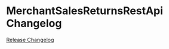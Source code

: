 # MerchantSalesReturnsRestApi Changelog

[Release Changelog](https://github.com/spryker/merchant-sales-returns-rest-api/releases)
